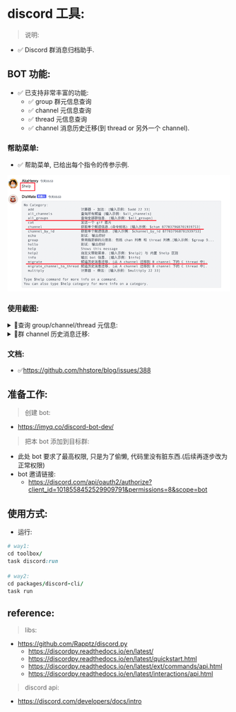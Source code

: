 # discord 工具:

> 说明:

- ✅ Discord 群消息归档助手.

## BOT 功能:

- ✅ 已支持非常丰富的功能:
    - ✅ group 群元信息查询
    - ✅ channel 元信息查询
    - ✅ thread 元信息查询
    - ✅ channel 消息历史迁移(到 thread or 另外一个 channel).

### 帮助菜单:

- ✅ 帮助菜单, 已给出每个指令的传参示例.

![img.png](img.png)

### 使用截图: 

<details> 
  <summary> 🔋查询 group/channel/thread 元信息: </summary>
  <br> 

> group 群查询:

![img_2.png](img_2.png)

> channel 查询:

![img_3.png](img_3.png)

> 指定 channel 查询:

![img_4.png](img_4.png)

</details> 

<details> 
  <summary> 🔋群 channel 历史消息迁移: </summary>
  <br>

> channel 消息迁移:

- 原 channel 历史消息:

- ![img_5.png](img_5.png)


- 执行迁移命令:

![img_6.png](img_6.png)

- 迁移到 thread 结果:

![img_7.png](img_7.png)

</details> 


### 文档:

- ✅https://github.com/hhstore/blog/issues/388

## 准备工作:

> 创建 bot:

- https://imyq.co/discord-bot-dev/

> 把本 bot 添加到目标群:

- 此处 bot 要求了最高权限, 只是为了偷懒, 代码里没有脏东西.(后续再逐步改为正常权限)
- bot 邀请链接:
    - https://discord.com/api/oauth2/authorize?client_id=1018558452529909791&permissions=8&scope=bot

## 使用方式:

- 运行:

```ruby
# way1:
cd toolbox/
task discord:run

# way2:
cd packages/discord-cli/
task run

```

## reference:

> libs:

- https://github.com/Rapptz/discord.py
    - https://discordpy.readthedocs.io/en/latest/
    - https://discordpy.readthedocs.io/en/latest/quickstart.html
    - https://discordpy.readthedocs.io/en/latest/ext/commands/api.html
    - https://discordpy.readthedocs.io/en/latest/interactions/api.html

> discord api:

- https://discord.com/developers/docs/intro